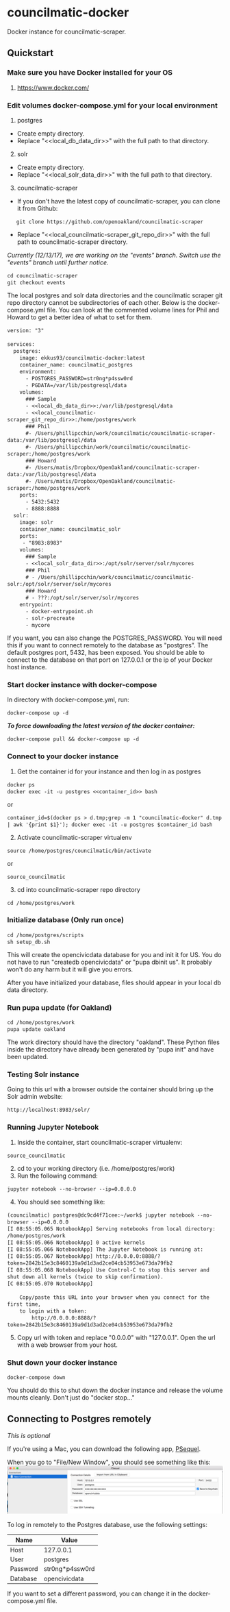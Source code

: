 # councilmatic-docker
Docker instance for councilmatic-scraper.  

[//]: # (Image References)

[image1]: ./imgs/psequel.png "PSequel - New Window"

## Quickstart

###  Make sure you have Docker installed for your OS
1. https://www.docker.com/

### Edit volumes docker-compose.yml for your local environment

1. postgres
  * Create empty directory.
  * Replace "\<\<local_db_data_dir\>\>" with the full path to that directory.
2. solr
  * Create empty directory.
  * Replace "\<\<local_solr_data_dir\>\>" with the full path to that directory.
3. councilmatic-scraper
  * If you don't have the latest copy of councilmatic-scraper, you can clone it from Github:
  
```
   git clone https://github.com/openoakland/councilmatic-scraper

```
  * Replace "\<\<local_councilmatic-scraper_git_repo_dir\>\>" with the full path to councilmatic-scraper directory.
   
   
   
*Currently (12/13/17), we are working on the "events" branch. Switch use the "events" branch until further notice.*

```	
cd councilmatic-scraper
git checkout events
```

The local postgres and solr data directories and the councilmatic scraper git repo directory cannot be subdirectories of each other. Below is the docker-compose.yml file. You can look at the commented volume lines for Phil and Howard to get a better idea of what to set for them.
```
version: "3"

services:
  postgres:
    image: ekkus93/councilmatic-docker:latest
    container_name: councilmatic_postgres
    environment:
      - POSTGRES_PASSWORD=str0ng*p4ssw0rd
      - PGDATA=/var/lib/postgresql/data
    volumes:
      ### Sample
      - <<local_db_data_dir>>:/var/lib/postgresql/data
      - <<local_councilmatic-scraper_git_repo_dir>>:/home/postgres/work            
      ### Phil
      #- /Users/phillipcchin/work/councilmatic/councilmatic-scraper-data:/var/lib/postgresql/data
      #- /Users/phillipcchin/work/councilmatic/councilmatic-scraper:/home/postgres/work
      ### Howard
      #- /Users/matis/Dropbox/OpenOakland/councilmatic-scraper-data:/var/lib/postgresql/data
      #- /Users/matis/Dropbox/OpenOakland/councilmatic-scraper:/home/postgres/work      
    ports:
      - 5432:5432
      - 8888:8888
  solr:
    image: solr
    container_name: councilmatic_solr
    ports:
     - "8983:8983"
    volumes:
      ### Sample
      - <<local_solr_data_dir>>:/opt/solr/server/solr/mycores
      ### Phil
      # - /Users/phillipcchin/work/councilmatic/councilmatic-solr:/opt/solr/server/solr/mycores
      ### Howard
      # - ???:/opt/solr/server/solr/mycores
    entrypoint:
      - docker-entrypoint.sh
      - solr-precreate
      - mycore
```

If you want, you can also change the POSTGRES_PASSWORD.  You will need this if you want to connect remotely to the database as "postgres".  The default postgres port, 5432, has been exposed.  You should be able to connect to the database on that port on 127.0.0.1 or the ip of your Docker host instance.

### Start docker instance with docker-compose
In directory with docker-compose.yml, run:
```
docker-compose up -d
```
**_To force downloading the latest version of the docker container:_**
```
docker-compose pull && docker-compose up -d
```

### Connect to your docker instance

1. Get the container id for your instance and then log in as postgres
```
docker ps
docker exec -it -u postgres <<container_id>> bash
```
or 
```
container_id=$(docker ps > d.tmp;grep -m 1 "councilmatic-docker" d.tmp | awk '{print $1}'); docker exec -it -u postgres $container_id bash
```
2. Activate councilmatic-scraper virtualenv
```
source /home/postgres/councilmatic/bin/activate
```
or
```
source_councilmatic
```
3. cd into councilmatic-scraper repo directory
```
cd /home/postgres/work
```

### Initialize database (**Only run once**)
```
cd /home/postgres/scripts
sh setup_db.sh
```
This will create the opencivicdata database for you and init it for US.  You do not have to run "createdb opencivicdata" or "pupa dbinit us".  It probably won't do any harm but it will give you errors.

After you have initialized your database, files should appear in your local db data directory. 

### Run pupa update (for Oakland)
```
cd /home/postgres/work
pupa update oakland
```

The work directory should have the directory "oakland".  These Python files inside the directory have already been generated by "pupa init" and have been updated.

### Testing Solr instance

Going to this url with a browser outside the container should bring up the Solr admin website:
```
http://localhost:8983/solr/
```

### Running Jupyter Notebook

1. Inside the container, start councilmatic-scraper virtualenv:
```
source_councilmatic
```
2. cd to your working directory (i.e. /home/postgres/work)
3. Run the following command:
```
jupyter notebook --no-browser --ip=0.0.0.0
```
4. You should see something like:
```
(councilmatic) postgres@dc9cd4f71cee:~/work$ jupyter notebook --no-browser --ip=0.0.0.0
[I 08:55:05.065 NotebookApp] Serving notebooks from local directory: /home/postgres/work
[I 08:55:05.066 NotebookApp] 0 active kernels
[I 08:55:05.066 NotebookApp] The Jupyter Notebook is running at:
[I 08:55:05.067 NotebookApp] http://0.0.0.0:8888/?token=2842b15e3c8460139a9d1d3ad2ce04cb53953e673da79fb2
[I 08:55:05.068 NotebookApp] Use Control-C to stop this server and shut down all kernels (twice to skip confirmation).
[C 08:55:05.070 NotebookApp] 
    
    Copy/paste this URL into your browser when you connect for the first time,
    to login with a token:
        http://0.0.0.0:8888/?token=2842b15e3c8460139a9d1d3ad2ce04cb53953e673da79fb2
```
5. Copy url with token and replace "0.0.0.0" with "127.0.0.1".  Open the url with a web browser from your host.

### Shut down your docker instance
```
docker-compose down
```

You should do this to shut down the docker instance and release the volume mounts cleanly.  Don't just do "docker stop..."

## Connecting to Postgres remotely

*This is optional*

If you're using a Mac, you can download the following app,
[PSequel](http://www.psequel.com/).

When you go to "File/New Window", you should see something like this:
![PSequel - New Window][image1]

To log in remotely to the Postgres database, use the following settings:

Name | Value 
-----|---------------
Host | 127.0.0.1 
User | postgres  
Password | str0ng*p4ssw0rd 
Database | opencivicdata 

If you want to set a different password, you can change it in the docker-compose.yml file.